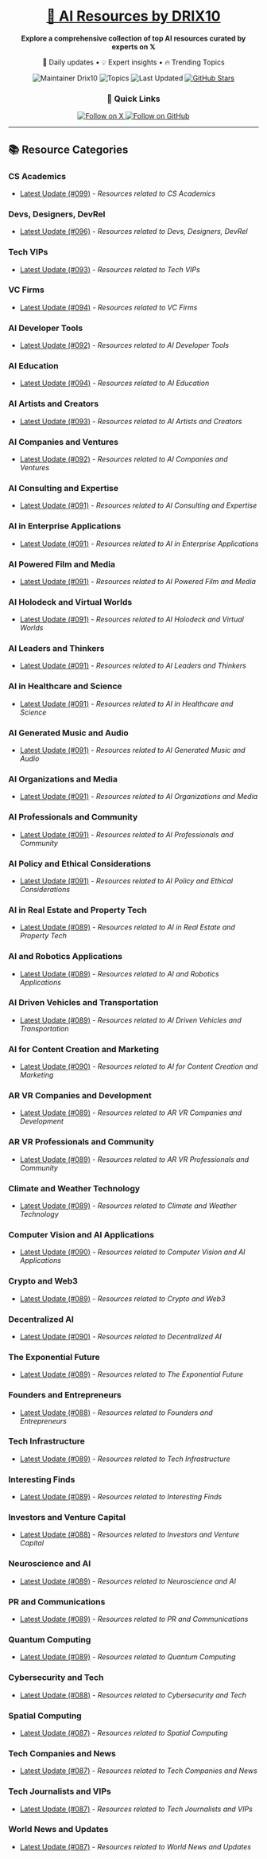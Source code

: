 
<div align="center">
  <h1><a href="https://x.com/DRIX_10_" target="_blank">🚀 AI Resources by DRIX10</a></h1>
  <p><strong>Explore a comprehensive collection of top AI resources curated by experts on 𝕏</strong></p>
  <p>🌟 Daily updates • 💡 Expert insights • 🔥 Trending Topics</p>

  <img src="https://img.shields.io/badge/Maintainer-Drix10-blue?style=for-the-badge" alt="Maintainer Drix10" />
  <img src="https://img.shields.io/badge/Topics-Everything%2C%20AI-red?style=for-the-badge" alt="Topics" />
  <img src="https://img.shields.io/github/last-commit/Drix10/ai-resources?style=for-the-badge&color=5D6D7E" alt="Last Updated" />
  <a href="https://github.com/Drix10/ai-resources"><img src="https://img.shields.io/github/stars/Drix10/ai-resources?style=for-the-badge&color=yellow" alt="GitHub Stars" /></a>

  <br>

  <h3>🌟 Quick Links</h3>
    <a href="https://x.com/DRIX_10_">
      <img src="https://img.shields.io/badge/Follow_on_𝕏-black?style=for-the-badge&logo=x&logoColor=white" alt="Follow on X" />
    </a>
    <a href="https://github.com/Drix10">
      <img src="https://img.shields.io/badge/Follow_on_GitHub-black?style=for-the-badge&logo=github&logoColor=white" alt="Follow on GitHub" />
    </a>
</div>

---

## 📚 Resource Categories

### CS Academics

*   [Latest Update (#099)](https://github.com/Drix10/ai-resources/blob/main/CS%20Academics/resources-099.md) - *Resources related to CS Academics*

### Devs, Designers, DevRel

*   [Latest Update (#096)](https://github.com/Drix10/ai-resources/blob/main/Devs%2C%20Designers%2C%20DevRel/resources-096.md) - *Resources related to Devs, Designers, DevRel*

### Tech VIPs

*   [Latest Update (#093)](https://github.com/Drix10/ai-resources/blob/main/Tech%20VIPs/resources-093.md) - *Resources related to Tech VIPs*

### VC Firms

*   [Latest Update (#094)](https://github.com/Drix10/ai-resources/blob/main/VC%20Firms/resources-094.md) - *Resources related to VC Firms*

### AI Developer Tools

*   [Latest Update (#092)](https://github.com/Drix10/ai-resources/blob/main/AI%20Developer%20Tools/resources-092.md) - *Resources related to AI Developer Tools*

### AI Education

*   [Latest Update (#094)](https://github.com/Drix10/ai-resources/blob/main/AI%20Education/resources-094.md) - *Resources related to AI Education*

### AI Artists and Creators

*   [Latest Update (#093)](https://github.com/Drix10/ai-resources/blob/main/AI%20Artists%20and%20Creators/resources-093.md) - *Resources related to AI Artists and Creators*

### AI Companies and Ventures

*   [Latest Update (#092)](https://github.com/Drix10/ai-resources/blob/main/AI%20Companies%20and%20Ventures/resources-092.md) - *Resources related to AI Companies and Ventures*

### AI Consulting and Expertise

*   [Latest Update (#091)](https://github.com/Drix10/ai-resources/blob/main/AI%20Consulting%20and%20Expertise/resources-091.md) - *Resources related to AI Consulting and Expertise*

### AI in Enterprise Applications

*   [Latest Update (#091)](https://github.com/Drix10/ai-resources/blob/main/AI%20in%20Enterprise%20Applications/resources-091.md) - *Resources related to AI in Enterprise Applications*

### AI Powered Film and Media

*   [Latest Update (#091)](https://github.com/Drix10/ai-resources/blob/main/AI%20Powered%20Film%20and%20Media/resources-091.md) - *Resources related to AI Powered Film and Media*

### AI Holodeck and Virtual Worlds

*   [Latest Update (#091)](https://github.com/Drix10/ai-resources/blob/main/AI%20Holodeck%20and%20Virtual%20Worlds/resources-091.md) - *Resources related to AI Holodeck and Virtual Worlds*

### AI Leaders and Thinkers

*   [Latest Update (#091)](https://github.com/Drix10/ai-resources/blob/main/AI%20Leaders%20and%20Thinkers/resources-091.md) - *Resources related to AI Leaders and Thinkers*

### AI in Healthcare and Science

*   [Latest Update (#091)](https://github.com/Drix10/ai-resources/blob/main/AI%20in%20Healthcare%20and%20Science/resources-091.md) - *Resources related to AI in Healthcare and Science*

### AI Generated Music and Audio

*   [Latest Update (#091)](https://github.com/Drix10/ai-resources/blob/main/AI%20Generated%20Music%20and%20Audio/resources-091.md) - *Resources related to AI Generated Music and Audio*

### AI Organizations and Media

*   [Latest Update (#091)](https://github.com/Drix10/ai-resources/blob/main/AI%20Organizations%20and%20Media/resources-091.md) - *Resources related to AI Organizations and Media*

### AI Professionals and Community

*   [Latest Update (#091)](https://github.com/Drix10/ai-resources/blob/main/AI%20Professionals%20and%20Community/resources-091.md) - *Resources related to AI Professionals and Community*

### AI Policy and Ethical Considerations

*   [Latest Update (#091)](https://github.com/Drix10/ai-resources/blob/main/AI%20Policy%20and%20Ethical%20Considerations/resources-091.md) - *Resources related to AI Policy and Ethical Considerations*

### AI in Real Estate and Property Tech

*   [Latest Update (#089)](https://github.com/Drix10/ai-resources/blob/main/AI%20in%20Real%20Estate%20and%20Property%20Tech/resources-089.md) - *Resources related to AI in Real Estate and Property Tech*

### AI and Robotics Applications

*   [Latest Update (#089)](https://github.com/Drix10/ai-resources/blob/main/AI%20and%20Robotics%20Applications/resources-089.md) - *Resources related to AI and Robotics Applications*

### AI Driven Vehicles and Transportation

*   [Latest Update (#089)](https://github.com/Drix10/ai-resources/blob/main/AI%20Driven%20Vehicles%20and%20Transportation/resources-089.md) - *Resources related to AI Driven Vehicles and Transportation*

### AI for Content Creation and Marketing

*   [Latest Update (#090)](https://github.com/Drix10/ai-resources/blob/main/AI%20for%20Content%20Creation%20and%20Marketing/resources-090.md) - *Resources related to AI for Content Creation and Marketing*

### AR VR Companies and Development

*   [Latest Update (#089)](https://github.com/Drix10/ai-resources/blob/main/AR%20VR%20Companies%20and%20Development/resources-089.md) - *Resources related to AR VR Companies and Development*

### AR VR Professionals and Community

*   [Latest Update (#089)](https://github.com/Drix10/ai-resources/blob/main/AR%20VR%20Professionals%20and%20Community/resources-089.md) - *Resources related to AR VR Professionals and Community*

### Climate and Weather Technology

*   [Latest Update (#089)](https://github.com/Drix10/ai-resources/blob/main/Climate%20and%20Weather%20Technology/resources-089.md) - *Resources related to Climate and Weather Technology*

### Computer Vision and AI Applications

*   [Latest Update (#090)](https://github.com/Drix10/ai-resources/blob/main/Computer%20Vision%20and%20AI%20Applications/resources-090.md) - *Resources related to Computer Vision and AI Applications*

### Crypto and Web3

*   [Latest Update (#089)](https://github.com/Drix10/ai-resources/blob/main/Crypto%20and%20Web3/resources-089.md) - *Resources related to Crypto and Web3*

### Decentralized AI

*   [Latest Update (#090)](https://github.com/Drix10/ai-resources/blob/main/Decentralized%20AI/resources-090.md) - *Resources related to Decentralized AI*

### The Exponential Future

*   [Latest Update (#089)](https://github.com/Drix10/ai-resources/blob/main/The%20Exponential%20Future/resources-089.md) - *Resources related to The Exponential Future*

### Founders and Entrepreneurs

*   [Latest Update (#088)](https://github.com/Drix10/ai-resources/blob/main/Founders%20and%20Entrepreneurs/resources-088.md) - *Resources related to Founders and Entrepreneurs*

### Tech Infrastructure

*   [Latest Update (#089)](https://github.com/Drix10/ai-resources/blob/main/Tech%20Infrastructure/resources-089.md) - *Resources related to Tech Infrastructure*

### Interesting Finds

*   [Latest Update (#089)](https://github.com/Drix10/ai-resources/blob/main/Interesting%20Finds/resources-089.md) - *Resources related to Interesting Finds*

### Investors and Venture Capital

*   [Latest Update (#088)](https://github.com/Drix10/ai-resources/blob/main/Investors%20and%20Venture%20Capital/resources-088.md) - *Resources related to Investors and Venture Capital*

### Neuroscience and AI

*   [Latest Update (#089)](https://github.com/Drix10/ai-resources/blob/main/Neuroscience%20and%20AI/resources-089.md) - *Resources related to Neuroscience and AI*

### PR and Communications

*   [Latest Update (#089)](https://github.com/Drix10/ai-resources/blob/main/PR%20and%20Communications/resources-089.md) - *Resources related to PR and Communications*

### Quantum Computing

*   [Latest Update (#089)](https://github.com/Drix10/ai-resources/blob/main/Quantum%20Computing/resources-089.md) - *Resources related to Quantum Computing*

### Cybersecurity and Tech

*   [Latest Update (#088)](https://github.com/Drix10/ai-resources/blob/main/Cybersecurity%20and%20Tech/resources-088.md) - *Resources related to Cybersecurity and Tech*

### Spatial Computing

*   [Latest Update (#087)](https://github.com/Drix10/ai-resources/blob/main/Spatial%20Computing/resources-087.md) - *Resources related to Spatial Computing*

### Tech Companies and News

*   [Latest Update (#087)](https://github.com/Drix10/ai-resources/blob/main/Tech%20Companies%20and%20News/resources-087.md) - *Resources related to Tech Companies and News*

### Tech Journalists and VIPs

*   [Latest Update (#087)](https://github.com/Drix10/ai-resources/blob/main/Tech%20Journalists%20and%20VIPs/resources-087.md) - *Resources related to Tech Journalists and VIPs*

### World News and Updates

*   [Latest Update (#087)](https://github.com/Drix10/ai-resources/blob/main/World%20News%20and%20Updates/resources-087.md) - *Resources related to World News and Updates*

